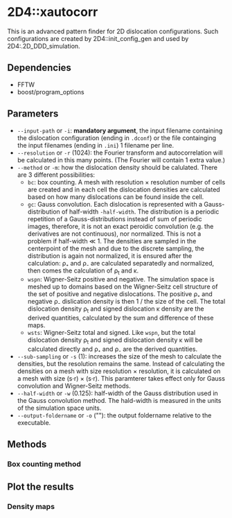 # 2D4::xautocorr
This is an advanced pattern finder for 2D dislocation configurations. Such configurations are created by 2D4::init_config_gen and used by 2D4:.2D_DDD_simulation.

## Dependencies
* FFTW
* boost/program_options

## Parameters
* `--input-path` or `-i`: **mandatory argument**, the input filename containing the dislocation configuration (ending in `.dconf`) or the file containging the input filenames (ending in `.ini`) 1 filename per line.
* `--resolution` or `-r` (1024): the Fourier transform and autocorrelation will be calculated in this many points. (The Fourier will contain 1 extra value.) 
* `--method` or `-m`: how the dislocation density should be calulated. There are 3 different possibilities:
  * `bc`: box counting. A mesh with resolution × resolution number of cells are created and in each cell the dislocation densities are calculated based on how many dislocations can be found inside the cell.
  * `gc`: Gauss convolution. Each dislocation is represented with a Gauss-distribution of half-width `-half-width`. The distribution is a periodic repetition of a Gauss-distributions instead of sum of periodic images, therefore, it is not an exact peroidic convolution (e.g. the derivatives are not continuous), nor normalized. This is not a problem if half-width ≪ 1. The densities are sampled in the centerpoint of the mesh and due to the discrete sampling, the distribution is again not normalized, it is ensured after the calculation: ρ₊ and ρ₋ are calculated separatedly and normalized, then comes the calculation of ρ<sub>t</sub> and κ.
  * `wspn`: Wigner-Seitz positive and negative. The simulation space is meshed up to domains based on the Wigner-Seitz cell structure of the set of positive and negative dislocations. The positive ρ₊ and negative ρ₋ dislication density is then 1 / the size of the cell. The total dislocation density ρ<sub>t</sub> and signed dislocation κ density are the derived quantities, calculated by the sum and difference of these maps.
  * `wsts`: Wigner-Seitz total and signed. Like `wspn`, but the total dislocation density ρ<sub>t</sub> and signed dislocation density κ will be calculated directly and ρ₊ and ρ₋ are the derived quantities.
* `--sub-sampling` or `-s` (1): increases the size of the mesh to calculate the densities, but the resolution remains the same. Instead of calculating the densities on a mesh with size resolution × resolution, it is calculated on a mesh with size (s·r) × (s·r). This paramterer takes effect only for Gauss convolution and Wigner-Seitz methods.
* `--half-width` or `-w` (0.125): half-width of the Gauss distribution used in the Gauss convolution method. The hald-width is measured in the units of the simulation space units.
* `--output-foldername` or `-o` (""): the output foldername relative to the executable.

## Methods
### Box counting method

## Plot the results
### Density maps
